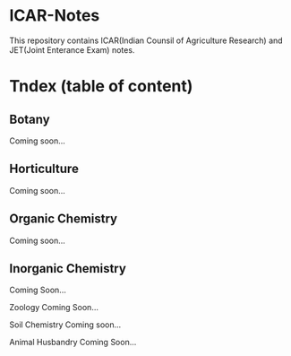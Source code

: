 # ICAR-Notes
This repository contains ICAR(Indian Counsil of Agriculture Research) and JET(Joint Enterance Exam) notes.


# Tndex (table of content)

## Botany
Coming soon...

## Horticulture
Coming soon...

## Organic Chemistry
Coming soon...

## Inorganic Chemistry
Coming Soon...

Zoology
Coming Soon...

Soil Chemistry
Coming soon...

Animal Husbandry
Coming Soon...
